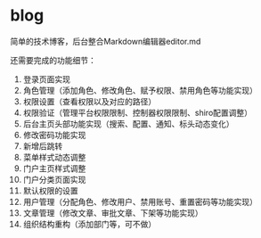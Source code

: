 # blog
简单的技术博客，后台整合Markdown编辑器editor.md

还需要完成的功能细节：
1. 登录页面实现
2. 角色管理（添加角色、修改角色、赋予权限、禁用角色等功能实现）
3. 权限设置（查看权限以及对应的路径）
4. 权限验证（管理平台权限限制、控制器权限限制、shiro配置调整）
5. 后台主页头部功能实现（搜索、配置、通知、标头动态变化）
6. 修改密码功能实现
7. 新增后跳转
8. 菜单样式动态调整
9. 门户主页样式调整
10. 门户分类页面实现
11. 默认权限的设置
12. 用户管理（分配角色、修改用户、禁用账号、重置密码等功能实现）
13. 文章管理（修改文章、审批文章、下架等功能实现）
14. 组织结构重构（添加部门等，可不做） 